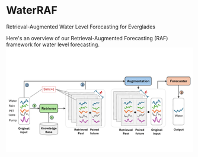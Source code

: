 # WaterRAF
Retrieval-Augmented Water Level Forecasting for Everglades

Here's an overview of our Retrieval-Augmented Forecasting (RAF) framework for water level forecasting. 
![WaterRAF Framework](figure/framework.png)
